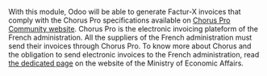With this module, Odoo will be able to generate Factur-X invoices that
comply with the Chorus Pro specifications available on [Chorus Pro
Community website](https://communaute-chorus-pro.finances.gouv.fr/).
Chorus Pro is the electronic invoicing plateform of the French
administration. All the suppliers of the French administration must send
their invoices through Chorus Pro. To know more about Chorus and the
obligation to send electronic invoices to the French administration,
read [the dedicated
page](https://www.economie.gouv.fr/entreprises/marches-publics-facture-electronique)
on the website of the Ministry of Economic Affairs.
